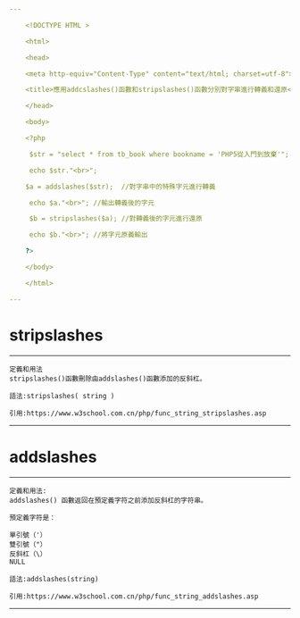 ```yaml
---

    <!DOCTYPE HTML >

    <html>

    <head>

    <meta http-equiv="Content-Type" content="text/html; charset=utf-8">

    <title>應用addcslashes()函數和stripslashes()函數分別對字串進行轉義和還原</title>

    </head>

    <body>

    <?php

     $str = "select * from tb_book where bookname = 'PHP5從入門到放棄'";

     echo $str."<br>";

    $a = addslashes($str);  //對字串中的特殊字元進行轉義

     echo $a."<br>"; //輸出轉義後的字元

     $b = stripslashes($a); //對轉義後的字元進行還原

     echo $b."<br>"; //將字元原義輸出

    ?>

    </body>

    </html>

---
```

# stripslashes
---

    定義和用法
    stripslashes()函數刪除由addslashes()函數添加的反斜杠。
    
    語法:stripslashes( string )
    
    引用:https://www.w3school.com.cn/php/func_string_stripslashes.asp
---

# addslashes
---

    定義和用法:
    addslashes() 函數返回在預定義字符之前添加反斜杠的字符串。

    預定義字符是：

    單引號（'）
    雙引號（"）
    反斜杠（\）
    NULL
    
    語法:addslashes(string)
    
    引用:https://www.w3school.com.cn/php/func_string_addslashes.asp
---

    
